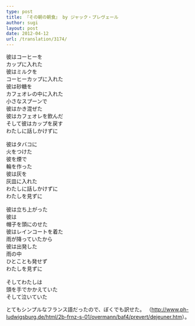 ```yaml
---
type: post
title: 『その朝の朝食』 by ジャック・プレヴェール
author: sugi
layout: post
date: 2012-04-12
url: /translation/3174/
---
```

<pre>彼はコーヒーを
カップに入れた
彼はミルクを
コーヒーカップに入れた
彼は砂糖を
カフェオレの中に入れた
小さなスプーンで
彼はかき混ぜた
彼はカフェオレを飲んだ
そして彼はカップを戻す
わたしに話しかけずに

彼はタバコに
火をつけた
彼を煙で
輪を作った
彼は灰を
灰皿に入れた
わたしに話しかけずに
わたしを見ずに

彼は立ち上がった
彼は
帽子を頭にのせた
彼はレインコートを着た
雨が降っていたから
彼は出発した
雨の中
ひとことも発せず
わたしを見ずに

そしてわたしは
頭を手でかかえていた
そして泣いていた
</pre>

とてもシンプルなフランス語だったので、ぼくでも訳せた。 （<a href="http://www.ph-ludwigsburg.de/html/2b-frnz-s-01/overmann/baf4/prevert/dejeuner.htm" onclick="_gaq.push(['_trackEvent', 'outbound-article', 'http://www.ph-ludwigsburg.de/html/2b-frnz-s-01/overmann/baf4/prevert/dejeuner.htm', 'http://www.ph-ludwigsburg.de/html/2b-frnz-s-01/overmann/baf4/prevert/dejeuner.htm']);" >http://www.ph-ludwigsburg.de/html/2b-frnz-s-01/overmann/baf4/prevert/dejeuner.htm</a>）。
